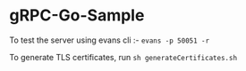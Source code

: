 # gRPC-Go-Sample

To test the server using evans cli :-
`evans -p 50051 -r`


To generate TLS certificates, run `sh generateCertificates.sh`